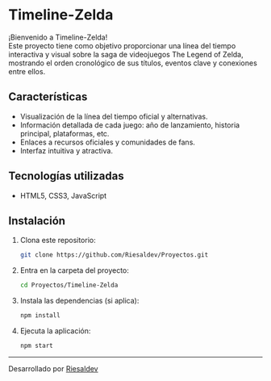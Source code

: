 
# Timeline-Zelda

¡Bienvenido a Timeline-Zelda!  
Este proyecto tiene como objetivo proporcionar una línea del tiempo interactiva y visual sobre la saga de videojuegos The Legend of Zelda, mostrando el orden cronológico de sus títulos, eventos clave y conexiones entre ellos.

## Características

- Visualización de la línea del tiempo oficial y alternativas.
- Información detallada de cada juego: año de lanzamiento, historia principal, plataformas, etc.
- Enlaces a recursos oficiales y comunidades de fans.
- Interfaz intuitiva y atractiva.

## Tecnologías utilizadas

- HTML5, CSS3, JavaScript

## Instalación

1. Clona este repositorio:
   ```bash
   git clone https://github.com/Riesaldev/Proyectos.git
   ```
2. Entra en la carpeta del proyecto:
   ```bash
   cd Proyectos/Timeline-Zelda
   ```
3. Instala las dependencias (si aplica):
   ```bash
   npm install
   ```
4. Ejecuta la aplicación:
   ```bash
   npm start
   ```

---

Desarrollado por [Riesaldev](https://github.com/Riesaldev)
```
